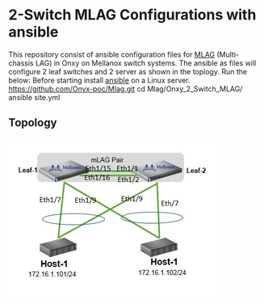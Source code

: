# 2-Switch MLAG Configurations with ansible

This repository consist of ansible configuration files for [MLAG](https://community.mellanox.com/s/article/how-to-configure-mlag-on-mellanox-switches) (Multi-chassis LAG) in Onxy on Mellanox switch systems.
The ansible  as files will configure 2 leaf switches and 2 server as shown in the toplogy.
Run the below:
Before starting install [ansible](https://docs.ansible.com/ansible/latest/installation_guide/intro_installation.html) on a Linux server.
https://github.com/Onyx-poc/Mlag.git
cd Mlag/Onxy_2_Switch_MLAG/
ansible site.yml 

Topology
--------
![](Onxy_2_Switch_MLAG/topology.jpg)
